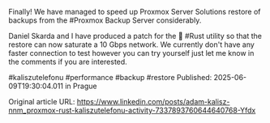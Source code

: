 Finally! We have managed to speed up Proxmox Server Solutions restore of backups from the #Proxmox Backup Server considerably.


Daniel Skarda and I have produced a patch for the 🦀 #Rust utility so that the restore can now saturate a 10 Gbps network. We currently don't have any faster connection to test however you can try yourself just let me know in the comments if you are interested.


#kaliszutelefonu #performance #backup #restore
Published: 2025-06-09T19:30:04.011 in Prague

Original article URL: https://www.linkedin.com/posts/adam-kalisz-nnm_proxmox-rust-kaliszutelefonu-activity-7337893760644640768-Yfdx

[](./media/qmrestore-faster.mp4)